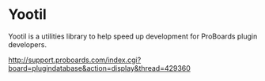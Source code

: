 Yootil
======

Yootil is a utilities library to help speed up development for ProBoards plugin developers.

http://support.proboards.com/index.cgi?board=plugindatabase&action=display&thread=429360
